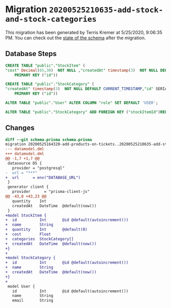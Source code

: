 # Migration `20200525210635-add-stock-and-stock-categories`

This migration has been generated by Terris Kremer at 5/25/2020, 9:06:35 PM.
You can check out the [state of the schema](./schema.prisma) after the migration.

## Database Steps

```sql
CREATE TABLE "public"."StockItem" (
"cost" Decimal(65,30)  NOT NULL ,"createdAt" timestamp(3)  NOT NULL DEFAULT CURRENT_TIMESTAMP,"id" SERIAL,"name" text  NOT NULL ,"quantity" integer  NOT NULL DEFAULT 0,
    PRIMARY KEY ("id"))

CREATE TABLE "public"."StockCategory" (
"createdAt" timestamp(3)  NOT NULL DEFAULT CURRENT_TIMESTAMP,"id" SERIAL,"name" text  NOT NULL ,"stockItemId" integer   ,
    PRIMARY KEY ("id"))

ALTER TABLE "public"."User" ALTER COLUMN "role" SET DEFAULT 'USER';

ALTER TABLE "public"."StockCategory" ADD FOREIGN KEY ("stockItemId")REFERENCES "public"."StockItem"("id") ON DELETE SET NULL  ON UPDATE CASCADE
```

## Changes

```diff
diff --git schema.prisma schema.prisma
migration 20200525164320-add-products-on-tickets..20200525210635-add-stock-and-stock-categories
--- datamodel.dml
+++ datamodel.dml
@@ -1,7 +1,7 @@
 datasource DS {
   provider = "postgresql"
-  url = "***"
+  url      = env("DATABASE_URL")
 }
 generator client {
   provider      = "prisma-client-js"
@@ -43,8 +43,23 @@
   quantity    Int
   createdAt   DateTime  @default(now())
 }
+model StockItem {
+  id          Int       @id @default(autoincrement())
+  name        String
+  quantity    Int       @default(0)
+  cost        Float
+  categories  StockCategory[]
+  createdAt   DateTime  @default(now())
+}
+
+model StockCategory {
+  id          Int       @id @default(autoincrement())
+  name        String
+  createdAt   DateTime  @default(now())
+}
+
 model User {
   id          Int       @id @default(autoincrement())
   name        String
   email       String
```


